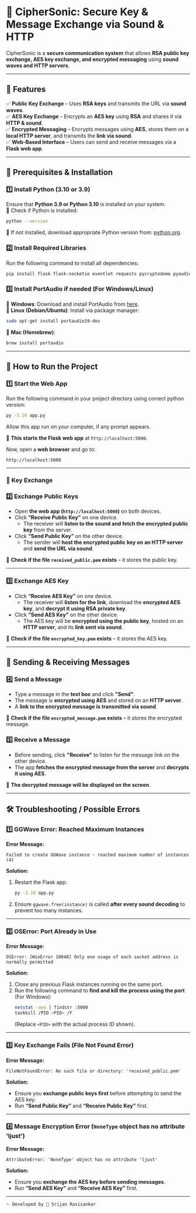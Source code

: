 # 🔐 CipherSonic: Secure Key & Message Exchange via Sound & HTTP

CipherSonic is a **secure communication system** that allows **RSA public key exchange, AES key exchange, and encrypted messaging** using **sound waves and HTTP servers**.

---

## 🚀 Features

✅ **Public Key Exchange** – Uses **RSA keys** and transmits the URL via **sound waves**.\
✅ **AES Key Exchange** – Encrypts an **AES key** using **RSA** and shares it via **HTTP & sound**.\
✅ **Encrypted Messaging** – Encrypts messages using **AES**, stores them on a **local HTTP server**, and transmits the **link via sound**.\
✅ **Web-Based Interface** – Users can send and receive messages via a **Flask web app**.

---

## 🔧 Prerequisites & Installation

### **1️⃣ Install Python (3.10 or 3.9)**

Ensure that **Python 3.9 or Python 3.10** is installed on your system.\
🔹 Check if Python is installed:

```sh
python --version
```

🔹 If not installed, download appropriate Python version from: [python.org](https://www.python.org/downloads/).

### **2️⃣ Install Required Libraries**

Run the following command to install all dependencies:

```sh
pip install flask flask-socketio eventlet requests pycryptodome pyaudio ggwave
```

### **3️⃣ Install PortAudio if needed (For Windows/Linux)**

🔹 **Windows**: Download and install PortAudio from [here](http://www.portaudio.com/download.html).\
🔹 **Linux (Debian/Ubuntu)**: Install via package manager:

```sh
sudo apt-get install portaudio19-dev
```

🔹 **Mac (Homebrew)**:

```sh
brew install portaudio
```

---

## 🎯 How to Run the Project

### **1️⃣ Start the Web App**

Run the following command in your project directory using correct python version:

```sh
py -3.10 app.py
```
Allow this app run on your computer, if any prompt appears.

📌 **This starts the Flask web app** at `http://localhost:5000`.

Now, open a **web browser** and go to:

```
http://localhost:5000
```

---

### 🔑 Key Exchange

### **2️⃣ Exchange Public Keys**

- Open **the web app (****`http://localhost:5000`****)** on both devices.
- Click **“Receive Public Key”** on one device.
  - The receiver will **listen to the sound and fetch the encrypted public key** from the server.
- Click **“Send Public Key”** on the other device.
  - The sender will **host the encrypted public key on an HTTP server** and **send the URL via sound**.

🔹 **Check if the file ****`received_public.pem`**** exists** – it stores the public key.

---

### **3️⃣ Exchange AES Key**

- Click **“Receive AES Key”** on one device.
  - The receiver will **listen for the link**, download the **encrypted AES key**, and **decrypt it using RSA private key**.
- Click **“Send AES Key”** on the other device.
  - The AES key will be **encrypted using the public key**, hosted on an **HTTP server**, and its **link sent via sound**.

🔹 **Check if the file ****`encrypted_key.pem`**** exists** – it stores the AES key.

---

## 📩 Sending & Receiving Messages

### **4️⃣ Send a Message**

- Type a message in the **text box** and click **"Send"**.
- The message is **encrypted using AES** and stored on an **HTTP server**.
- A **link to the encrypted message is transmitted via sound**.

🔹 **Check if the file ****`encrypted_message.pem`**** exists** – it stores the encrypted message.

### **5️⃣ Receive a Message**

- Before sending, click **"Receive"** to listen for the message link on the other device.
- The app **fetches the encrypted message from the server** and **decrypts it using AES**.

🔹 **The decrypted message will be displayed on the screen**.

---

## 🛠 Troubleshooting / Possible Errors

### **1️⃣ GGWave Error: Reached Maximum Instances**

**Error Message:**

```
Failed to create GGWave instance - reached maximum number of instances (4)
```

**Solution:**

1. Restart the Flask app:
   ```sh
   py -3.10 app.py
   ```
2. Ensure `ggwave.free(instance)` is called **after every sound decoding** to prevent too many instances.

---

### **2️⃣ OSError: Port Already in Use**

**Error Message:**

```
OSError: [WinError 10048] Only one usage of each socket address is normally permitted
```

**Solution:**

1. Close any previous Flask instances running on the same port.
2. Run the following command to **find and kill the process using the port** (For Windows):
   ```sh
   netstat -ano | findstr :5000
   taskkill /PID <PID> /F
   ```
   (Replace `<PID>` with the actual process ID shown).

---

### **3️⃣ Key Exchange Fails (File Not Found Error)**

**Error Message:**

```
FileNotFoundError: No such file or directory: 'received_public.pem'
```

**Solution:**

- Ensure you **exchange public keys first** before attempting to send the AES key.
- Run **“Send Public Key”** and **“Receive Public Key”** first.

---

### **4️⃣ Message Encryption Error (****`NoneType`**** object has no attribute 'ljust')**

**Error Message:**

```
AttributeError: 'NoneType' object has no attribute 'ljust'
```

**Solution:**

- Ensure you **exchange the AES key before sending messages**.
- Run **“Send AES Key”** and **“Receive AES Key”** first.

---

```
✨ Developed by 🚀 Srijan Ravisankar
```